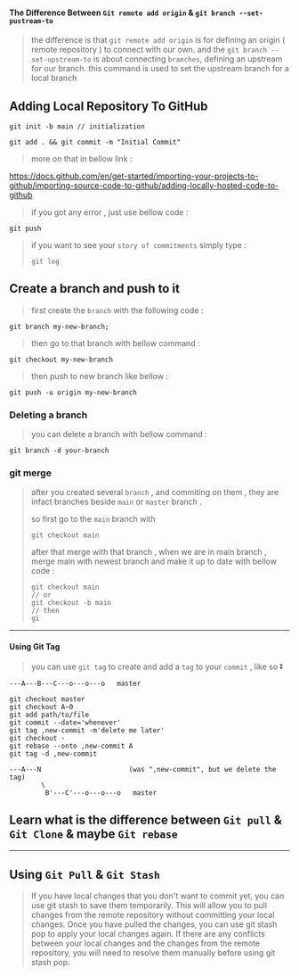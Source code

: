 #### The Difference Between `Git remote add origin` & `git branch --set-pustream-to`

> the difference is that `git remote add origin` is for defining an origin ( remote repository ) to connect with our own.
> and the `git branch --set-upstream-to` is about connecting `branches`, defining an upstream for our branch.
> this command is used to set the upstream branch for a local branch

## Adding Local Repository To GitHub

```
git init -b main // initialization

git add . && git commit -m "Initial Commit"
```

> more on that in bellow link :

https://docs.github.com/en/get-started/importing-your-projects-to-github/importing-source-code-to-github/adding-locally-hosted-code-to-github

> if you got any error , just use bellow code :

```
git push 
```

> if you want to see your `story of commitments` simply type :
>
> ```
> git log
> ```

## Create a branch and push to it

> first create the `branch` with the following code :

```
git branch my-new-branch;
```

> then go to that branch with bellow command :

```
git checkout my-new-branch
```

> then push to new branch like bellow :

```
git push -u origin my-new-branch
```

### Deleting a branch

> you can delete a branch with bellow command :

```
git branch -d your-branch
```

### git merge

> after you created several `branch` , and commiting on them , they are infact branches beside `main` or `master` branch .
>
> so first go to the `main` branch with
>
> ```
> git checkout main
> ```
>
> after that merge with that branch , when we are in main branch , merge main with newest branch and make it up to date with bellow code :
>
> ```
> git checkout main
> // or
> git checkout -b main
> // then
> gi
> ```
>

---------

#### Using Git Tag

> you can use `git tag` to create and add a `tag` to your `commit` , like so :arrow_double_down:

```
---A---B---C---o---o---o   master

git checkout master
git checkout A~0
git add path/to/file
git commit --date='whenever'
git tag ,new-commit -m'delete me later'
git checkout -
git rebase --onto ,new-commit A
git tag -d ,new-commit

---A---N                      (was ",new-commit", but we delete the tag)
        \
         B'---C'---o---o---o   master
```

## Learn what is the difference between `Git pull` & `Git Clone` & maybe `Git rebase`

---------
## Using `Git Pull` & `Git Stash`
> If you have local changes that you don't want to commit yet, you can use git stash to save them temporarily. This will allow you to pull changes from the remote repository without committing your local changes. Once you have pulled the changes, you can use git stash pop to apply your local changes again. If there are any conflicts between your local changes and the changes from the remote repository, you will need to resolve them manually before using git stash pop.
